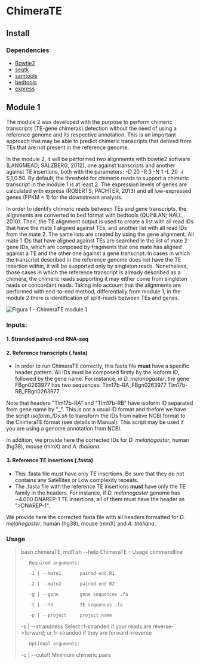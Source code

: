 # ChimeraTE


## Install
### Dependencies
- [Bowtie2](http://bowtie-bio.sourceforge.net/bowtie2/manual.shtml)
- [seqtk](https://github.com/lh3/seqtk)
- [samtools](http://www.htslib.org/download/)
- [bedtools](https://github.com/arq5x/bedtools2/releases)
- [express](https://pachterlab.github.io/eXpress/overview.html#)

## Module 1

  The module 2 was developed with the purpose to perform chimeric transcripts (TE-gene chimeras) detection without the need of using a reference genome and its respective annotation. This is an important approach that may be able to predict chimeric transcripts that derived from TEs that are not present in the reference genome.
  
  In the module 2, it will be performed two alignments with bowtie2 software (LANGMEAD; SALZBERG, 2012), one against transcripts and another against TE insertions, both with the parameters: -D 20 -R 3 -N 1 -L 20 -i S,1,0.50. By default, the threshold for chimeric reads to support a chimeric transcript in the module 1 is at least 2. The expression levels of genes are calculated with express (ROBERTS; PACHTER, 2013) and all low-expressed genes (FPKM < 1) for the downstream analysis. 

  In order to identify chimeric reads between TEs and gene transcripts, the alignments are converted to bed format with bedtools (QUINLAN; HALL, 2010). Then, the TE alignment output is used to create a list with all read IDs that have the mate 1 aligned against TEs, and another list with all read IDs from the mate 2. The same lists are created by using the gene alignment. All mate 1 IDs that have aligned against TEs are searched in the list of mate 2 gene IDs, which are composed by fragments that one mate has aligned against a TE and the other one against a gene transcript. In cases in which the transcript described in the reference genome does not have the TE insertion within, it will be supported only by singleton reads. Nonetheless, those cases in which the reference transcript is already described as a chimera, the chimeric reads supporting it may either come from singleton reads or concordant reads. Taking into account that the alignments are performed with end-to-end method, differentially from module 1, in the module 2 there is identification of split-reads between TEs and genes.
  
 ![Figura 1 - ChimeraTE module 1](https://i.imgur.com/YdOef5I.png)
### Inputs:

  #### 1. Stranded paired-end RNA-seq
  #### 2. Reference transcripts (.fasta)
  - In order to run ChimeraTE correctly, this fasta file **must** have a specific header pattern. All IDs must be composed firstly by the isoform ID, followed by the gene name. For instance, in _D. melanogaster_, the gene FBgn0263977 has two sequences:
  Tim17b-RA_FBgn0263977
  Tim17b-RB_FBgn0263977
  
  Note that headers "Tim17b-RA" and "Tim17b-RB" have isoform ID separated from gene name by "_". 
  This is not a usual ID format and thefore we have the script _isoform_IDs.sh_ to transform the IDs from native NCBI format to the ChimeraTE format (see details in Manual). This script may be used if you are using a genome annotation from NCBI.

  In addition, we provide here the corrected IDs for _D. melanogaster_, human (hg38), mouse (mmX) and _A. thaliana_. 

  #### 3. Reference TE insertions (.fasta)

  - This .fasta file must have only TE insertions. Be sure that they do not contains any Satellites or Low complexity repeats.
  - The .fasta file with the reference TE insertions **must** have only the TE family in the headers. For instance, if _D. melanogaster_ genome has ~4.000 DNAREP-1 TE insertions, all of them must have the header as ">DNAREP-1".

  We provide here the corrected fasta file with all headers formatted for _D. melanogaster_, human (hg38), mouse (mmX) and _A. thaliana_. 
  
### Usage
>bash chimeraTE_mdl1.sh --help
>ChimeraTE - Usage commandline
>
>        Required arguments:
>
>        -1 | --mate1    	paired-end R1
>
>        -2 | --mate2    	paired-end R2
>
>        -g | --gene     	gene sequences .fa
>
>        -t | --te       	TE sequences .fa
>
>        -p | --project  	project name
>
>	-s | --strandness	Select rf-stranded if your reads are reverse->forward; or fr-stranded if they are forward->reverse
>
>        Optional arguments:
>
>	-c | --cutoff   	Minimum chimeric pairs


